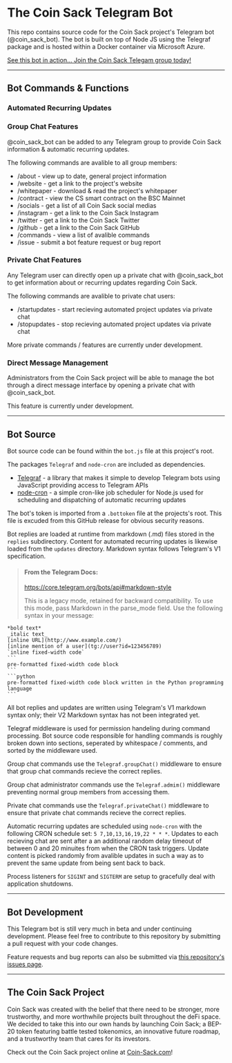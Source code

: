 # The Coin Sack Telegram Bot

This repo contains source code for the Coin Sack project's Telegram bot (@coin_sack_bot). The bot is built on top of Node JS using the Telegraf package and is hosted within a Docker container via Microsoft Azure.

[See this bot in action... Join the Coin Sack Telegam group today!](https://t.me/joinchat/hB6xA3apOXg2ZjBh)


---


## Bot Commands & Functions

### Automated Recurring Updates


### Group Chat Features
@coin_sack_bot can be added to any Telegram group to provide Coin Sack information & automatic recurring updates. 

The following commands are avalible to all group members:
* /about - view up to date, general project information
* /website - get a link to the project's website
* /whitepaper - download & read the project's whitepaper
* /contract - view the CS smart contract on the BSC Mainnet
* /socials - get a list of all Coin Sack social medias
* /instagram - get a link to the Coin Sack Instagram
* /twitter - get a link to the Coin Sack Twitter
* /github - get a link to the Coin Sack GitHub
* /commands - view a list of avalible commands
* /issue - submit a bot feature request or bug report




### Private Chat Features
Any Telegram user can directly open up a private chat with @coin_sack_bot to get information about or recurring updates regarding Coin Sack. 

The following commands are avalible to private chat users:
* /startupdates - start recieving automated project updates via private chat
* /stopupdates - stop recieving automated project updates via private chat

More private commands / features are currently under development.


### Direct Message Management
Administrators from the Coin Sack project will be able to manage the bot through a direct message interface by opening a private chat with @coin_sack_bot. 

This feature is currently under development.


---


## Bot Source
Bot source code can be found within the `bot.js` file at this project's root. 

The packages `Telegraf` and `node-cron` are included as dependencies.
* [Telegraf](https://telegraf.js.org/index.html) - a library that makes it simple to develop Telegram bots using JavaScript providing access to Telegram APIs
* [node-cron](https://nodecron.com/) - a simple cron-like job scheduler for Node.js used for scheduling and dispatching of automatic recurring updates

The bot's token is imported from a `.bottoken` file at the projects's root. This file is excuded from this GitHub release for obvious security reasons.

Bot replies are loaded at runtime from markdown (.md) files stored in the `replies` subdirectory. Content for automated recurring updates is likewise loaded from the `updates` directory. Markdown syntax follows Telegram's V1 specification.

>#### From the Telegram Docs:
>https://core.telegram.org/bots/api#markdown-style
>
> This is a legacy mode, retained for backward compatibility. To use this mode, pass Markdown in the parse_mode field. Use the following syntax in your message:

    *bold text*
    _italic text_
    [inline URL](http://www.example.com/)
    [inline mention of a user](tg://user?id=123456789)
    `inline fixed-width code`
    ```
    pre-formatted fixed-width code block
    ```
    ```python
    pre-formatted fixed-width code block written in the Python programming language
    ```

All bot replies and updates are written using Telegram's V1 markdown syntax only; their V2 Markdown syntax has not been integrated yet.

Telegraf middleware is used for permission handeling during command processing. Bot source code responsible for handling commands is roughly broken down into sections, seperated by whitespace / comments, and sorted by the middleware used.

Group chat commands use the `Telegraf.groupChat()` middleware to ensure that group chat commands recieve the correct replies. 

Group chat administrator commands use the `Telegraf.admim()` middleware preventing normal group members from accessing them.

Private chat commands use the `Telegraf.privateChat()` middleware to ensure that private chat commands recieve the correct replies.

Automatic recurring updates are scheduled using `node-cron` with the following CRON schedule set: `5 7,10,13,16,19,22 * * *`. Updates to each recieving chat are sent after a an additional random delay timeout of between 0 and 20 minuites from when the CRON task triggers. Update content is picked randomly from avalible updates in such a way as to prevent the same update from being sent back to back.

Process listeners for `SIGINT` and `SIGTERM` are setup to gracefully deal with application shutdowns.


---


## Bot Development
This Telegram bot is still very much in beta and under continuing development. Please feel free to contribute to this repository by submitting a pull request with your code changes. 

Feature requests and bug reports can also be submitted via [this repository's issues page](https://github.com/Coin-Sack/Coin_Sack_Telegram_Bot/issues/new).

---


## The Coin Sack Project
Coin Sack was created with the belief that there need to be stronger, more trustworthy, and more worthwhile projects built throughout the deFi space. We decided to take this into our own hands by launching Coin Sack; a BEP-20 token featuring battle tested tokenomics, an innovative future roadmap, and a trustworthy team that cares for its investors.

Check out the Coin Sack project online at [Coin-Sack.com](https://coin-sack.com/)!